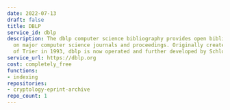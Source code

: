 ```yaml
---
date: 2022-07-13
draft: false
title: DBLP
service_id: dblp
description: The dblp computer science bibliography provides open bibliographic information
  on major computer science journals and proceedings. Originally created at the University
  of Trier in 1993, dblp is now operated and further developed by Schloss Dagstuhl.
service_url: https://dblp.org
cost: completely_free
functions:
- indexing
repositories:
- cryptology-eprint-archive
repo_count: 1
---
```



